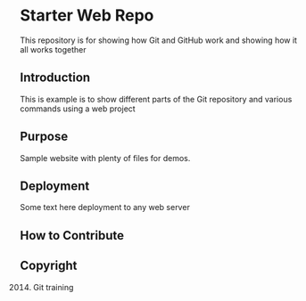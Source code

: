 # Starter Web Repo

This repository is for showing how Git and GitHub work and showing how it all works together

## Introduction

This is example is to show different parts of the Git repository and various commands using a web project

## Purpose

Sample website with plenty of files for demos.


## Deployment

Some text here
deployment to any web server

## How to Contribute

## Copyright

2014. Git training